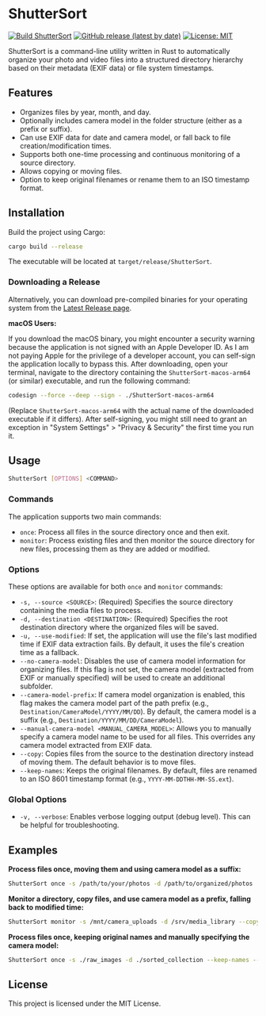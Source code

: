 # ShutterSort

[![Build ShutterSort](https://img.shields.io/github/actions/workflow/status/drangob/ShutterSort/build.yml?branch=main)](https://github.com/drangob/ShutterSort/actions/workflows/build.yml)
[![GitHub release (latest by date)](https://img.shields.io/github/v/release/drangob/ShutterSort)](https://github.com/drangob/ShutterSort/releases/latest)
[![License: MIT](https://img.shields.io/badge/License-MIT-green.svg)](https://opensource.org/licenses/MIT)

ShutterSort is a command-line utility written in Rust to automatically organize your photo and video files into a structured directory hierarchy based on their metadata (EXIF data) or file system timestamps.

## Features

*   Organizes files by year, month, and day.
*   Optionally includes camera model in the folder structure (either as a prefix or suffix).
*   Can use EXIF data for date and camera model, or fall back to file creation/modification times.
*   Supports both one-time processing and continuous monitoring of a source directory.
*   Allows copying or moving files.
*   Option to keep original filenames or rename them to an ISO timestamp format.

## Installation

Build the project using Cargo:

```bash
cargo build --release
```

The executable will be located at `target/release/ShutterSort`.

### Downloading a Release

Alternatively, you can download pre-compiled binaries for your operating system from the [Latest Release page](https://github.com/drangob/ShutterSort/releases/latest).

**macOS Users:**

If you download the macOS binary, you might encounter a security warning because the application is not signed with an Apple Developer ID. As I am not paying Apple for the privilege of a developer account, you can self-sign the application locally to bypass this. After downloading, open your terminal, navigate to the directory containing the `ShutterSort-macos-arm64` (or similar) executable, and run the following command:

```bash
codesign --force --deep --sign - ./ShutterSort-macos-arm64
```

(Replace `ShutterSort-macos-arm64` with the actual name of the downloaded executable if it differs).
After self-signing, you might still need to grant an exception in "System Settings" > "Privacy & Security" the first time you run it.

## Usage

```bash
ShutterSort [OPTIONS] <COMMAND>
```

### Commands

The application supports two main commands:

*   `once`: Process all files in the source directory once and then exit.
*   `monitor`: Process existing files and then monitor the source directory for new files, processing them as they are added or modified.

### Options

These options are available for both `once` and `monitor` commands:

*   `-s, --source <SOURCE>`: (Required) Specifies the source directory containing the media files to process.
*   `-d, --destination <DESTINATION>`: (Required) Specifies the root destination directory where the organized files will be saved.
*   `-u, --use-modified`: If set, the application will use the file's last modified time if EXIF data extraction fails. By default, it uses the file's creation time as a fallback.
*   `--no-camera-model`: Disables the use of camera model information for organizing files. If this flag is not set, the camera model (extracted from EXIF or manually specified) will be used to create an additional subfolder.
*   `--camera-model-prefix`: If camera model organization is enabled, this flag makes the camera model part of the path prefix (e.g., `Destination/CameraModel/YYYY/MM/DD`). By default, the camera model is a suffix (e.g., `Destination/YYYY/MM/DD/CameraModel`).
*   `--manual-camera-model <MANUAL_CAMERA_MODEL>`: Allows you to manually specify a camera model name to be used for all files. This overrides any camera model extracted from EXIF data.
*   `--copy`: Copies files from the source to the destination directory instead of moving them. The default behavior is to move files.
*   `--keep-names`: Keeps the original filenames. By default, files are renamed to an ISO 8601 timestamp format (e.g., `YYYY-MM-DDTHH-MM-SS.ext`).

### Global Options

*   `-v, --verbose`: Enables verbose logging output (debug level). This can be helpful for troubleshooting.

## Examples

**Process files once, moving them and using camera model as a suffix:**

```bash
ShutterSort once -s /path/to/your/photos -d /path/to/organized/photos
```

**Monitor a directory, copy files, and use camera model as a prefix, falling back to modified time:**

```bash
ShutterSort monitor -s /mnt/camera_uploads -d /srv/media_library --copy --camera-model-prefix --use-modified
```

**Process files once, keeping original names and manually specifying the camera model:**

```bash
ShutterSort once -s ./raw_images -d ./sorted_collection --keep-names --manual-camera-model "MyPhone"
```

## License

This project is licensed under the MIT License. 